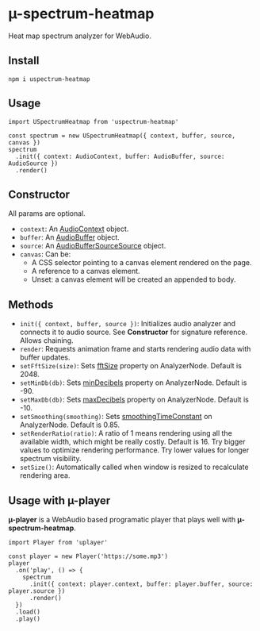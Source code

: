 # µ-spectrum-heatmap

Heat map spectrum analyzer for WebAudio.

## Install

`npm i uspectrum-heatmap`

## Usage

```
import USpectrumHeatmap from 'uspectrum-heatmap'

const spectrum = new USpectrumHeatmap({ context, buffer, source, canvas })
spectrum
  .init({ context: AudioContext, buffer: AudioBuffer, source: AudioSource })
  .render()
```

## Constructor

All params are optional.

- `context`: An [AudioContext](https://developer.mozilla.org/en-US/docs/Web/API/AudioContext) object.
- `buffer`: An [AudioBuffer](https://developer.mozilla.org/en-US/docs/Web/API/AudioBuffer) object.
- `source`: An [AudioBufferSourceSource](https://developer.mozilla.org/en-US/docs/Web/API/AudioBufferSourceNode) object.
- `canvas`: Can be:
  - A CSS selector pointing to a canvas element rendered on the page.
  - A reference to a canvas element.
  - Unset: a canvas element will be created an appended to body.

## Methods

- `init({ context, buffer, source })`: Initializes audio analyzer and connects it to audio source. See **Constructor** for signature reference. Allows chaining.
- `render`: Requests animation frame and starts rendering audio data with buffer updates.
- `setFftSize(size)`: Sets [fftSize](https://developer.mozilla.org/en-US/docs/Web/API/AnalyserNode/fftSize) property on AnalyzerNode. Default is 2048.
- `setMinDb(db)`: Sets [minDecibels](https://developer.mozilla.org/en-US/docs/Web/API/AnalyserNode/minDecibels) property on AnalyzerNode. Default is -90.
- `setMaxDb(db)`: Sets [maxDecibels](https://developer.mozilla.org/en-US/docs/Web/API/AnalyserNode/maxDecibels) property on AnalyzerNode. Default is -10.
- `setSmoothing(smoothing)`: Sets [smoothingTimeConstant](https://developer.mozilla.org/en-US/docs/Web/API/AnalyserNode/smoothingTimeConstant) on AnalyzerNode. Default is 0.85.
- `setRenderRatio(ratio)`: A ratio of 1 means rendering using all the available width, which might be really costly. Default is 16. Try bigger values to optimize rendering performance. Try lower values for longer spectrum visibility.
- `setSize()`: Automatically called when window is resized to recalculate rendering area.

## Usage with µ-player

**µ-player** is a WebAudio based programatic player that plays well with **µ-spectrum-heatmap**.

```
import Player from 'uplayer'

const player = new Player('https://some.mp3')
player
  .on('play', () => {
    spectrum
      .init({ context: player.context, buffer: player.buffer, source: player.source })
      .render()
  })
  .load()
  .play()
```
